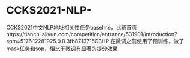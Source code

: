 # CCKS2021-NLP-
CCKS2021中文NLP地址相关性任务baseline，比赛首页https://tianchi.aliyun.com/competition/entrance/531901/introduction?spm=5176.12281925.0.0.3fb8713715O3HP
在微调之前使用了预训练，做了mask任务和sop，相比于微调有显著的提分效果
